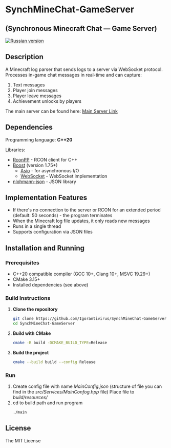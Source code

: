 # SynchMineChat-GameServer
## (Synchronous Minecraft Chat — Game Server)

[![Russian version](https://img.shields.io/badge/Russian%20version-blue)](README_RU.md)

## Description

A Minecraft log parser that sends logs to a server via WebSocket protocol. 
Processes in-game chat messages in real-time and can capture:
1) Text messages
2) Player join messages
3) Player leave messages
4) Achievement unlocks by players

The main server can be found here: [Main Server Link](https://github.com/Igorantivirus/SynchMineChat-MainServer)

## Dependencies

Programming language: **C++20**

Libraries:
* [RconPP](https://github.com/JBakamovic/rconpp) - RCON client for C++
* [Boost](https://www.boost.org/) (version 1.75+)
  * [Asio](https://www.boost.org/doc/libs/release/doc/html/boost_asio.html) - for asynchronous I/O
  * [WebSocket](https://www.boost.org/doc/libs/release/libs/beast/doc/html/beast/using_websocket.html) - WebSocket implementation
* [nlohmann-json](https://github.com/nlohmann/json) - JSON library

## Implementation Features

* If there's no connection to the server or RCON for an extended period (default: 50 seconds) - the program terminates
* When the Minecraft log file updates, it only reads new messages
* Runs in a single thread
* Supports configuration via JSON files

## Installation and Running

### Prerequisites
* C++20 compatible compiler (GCC 10+, Clang 10+, MSVC 19.29+)
* CMake 3.15+
* Installed dependencies (see above)

### Build Instructions

1. **Clone the repository**
   ```sh
   git clone https://github.com/Igorantivirus/SynchMineChat-GameServer
   cd SynchMineChat-GameServer
   ```
2. **Build with CMake**
   ```sh
   cmake -B build -DCMAKE_BUILD_TYPE=Release
   ```
3. **Build the project** 
   ```sh
   cmake --build build --config Release
   ```

### Run

1. Create config file with name *MainConfig.json* (structure of file you can find in the *src/Services/MainConfog.hpp* file)
   Place file to *build/resources/*
2. cd to build path and run program
   ```sh
   ./main
   ``` 

## License
The MIT License

